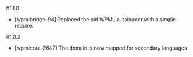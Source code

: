 #1.1.0

* [wpmlbridge-94] Replaced the old WPML autoloader with a simple require.

#1.0.0

* [wpmlcore-2647] The domain is now mapped for secondary languages